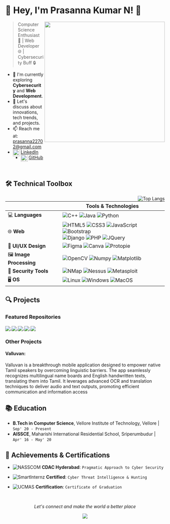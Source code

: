 # 👋 Hey, I'm Prasanna Kumar N! 🚀

<img align='right' src='https://github-readme-stats.vercel.app/api?username=prasannakumar227&show_icons=true&theme=github_dark' width='380"'>

> Computer Science Enthusiast 🚀 | Web Developer 🌐 | Cybersecurity Buff 🔒

- 🔭 I'm currently exploring **Cybersecurity** and **Web Development**.
- 💬 Let's discuss about innovations, tech trends, and projects.
- 📫 Reach me at: [prasanna22702@gmail.com](mailto:prasanna22702@gmail.com)
- [<img align="left" width="22px" src="https://content.linkedin.com/content/dam/me/business/en-us/amp/brand-site/v2/bg/LI-Bug.svg.original.svg" />LinkedIn](https://linkedin.com/in/prasanna-kumar-n)
- [<img align="left" width="22px" src="https://github.githubassets.com/images/modules/logos_page/GitHub-Mark.png" />GitHub](https://github.com/prasannakumar227)

  
<br>

## 🛠 Technical Toolbox 

<img align='right' src="https://github-readme-stats.vercel.app/api/top-langs/?username=prasannakumar227&layout=compact&theme=github_dark" alt="Top Langs">

|                | Tools & Technologies                                                                                                           |
|----------------|--------------------------------------------------------------------------------------------------------------------------------|
| 💻 **Languages**  | ![C++](https://img.shields.io/badge/-C++-00599C?style=flat-square&logo=c) ![Java](https://img.shields.io/badge/-Java-007396?style=flat-square&logo=java) ![Python](https://img.shields.io/badge/-Python-3776AB?style=flat-square&logo=python) |
| 🌐 **Web**        | ![HTML5](https://img.shields.io/badge/-HTML5-E34F26?style=flat-square&logo=html5&logoColor=white) ![CSS3](https://img.shields.io/badge/-CSS3-1572B6?style=flat-square&logo=css3) ![JavaScript](https://img.shields.io/badge/-JavaScript-black?style=flat-square&logo=javascript) ![Bootstrap](https://img.shields.io/badge/-Bootstrap-563D7C?style=flat-square&logo=bootstrap) <br> ![Django](https://img.shields.io/badge/-Django-092E20?style=flat-square&logo=django) ![PHP](https://img.shields.io/badge/-PHP-777BB4?style=flat-square&logo=php) ![JQuery](https://img.shields.io/badge/-JQuery-0769AD?style=flat-square&logo=jquery) |
| 🎨 **UI/UX Design** | ![Figma](https://img.shields.io/badge/-Figma-F24E1E?style=flat-square&logo=figma&logoColor=white) ![Canva](https://img.shields.io/badge/-Canva-00C4CC?style=flat-square&logo=canva) ![Protopie](https://img.shields.io/badge/-ProtoPie-394244?style=flat-square&logo=protopie&logoColor=orange) |
| 🖼️ **Image Processing** | ![OpenCV](https://img.shields.io/badge/-OpenCV-5C3EE8?style=flat-square&logo=opencv) ![Numpy](https://img.shields.io/badge/-Numpy-013243?style=flat-square&logo=numpy) ![Matplotlib](https://img.shields.io/badge/-Matplotlib-013243?style=flat-square&logo=matplotlib)  |
| 🔐 **Security Tools** | ![NMap](https://img.shields.io/badge/-NMap-007ACC?style=flat-square&logo=nmap) ![Nessus](https://img.shields.io/badge/-Nessus-394244?style=flat-square&logo=nessus) ![Metasploit](https://img.shields.io/badge/-Metasploit-394244?style=flat-square&logo=metasploit)  |
| 🖥️ **OS**         | ![Linux](https://img.shields.io/badge/-Linux-FCC624?style=flat-square&logo=linux&logoColor=black) ![Windows](https://img.shields.io/badge/-Windows-0078D6?style=flat-square&logo=windows) ![MacOS](https://img.shields.io/badge/-MacOS-999999?style=flat-square&logo=apple) |

## 🔍 Projects

### Featured Repositories

<a href="https://github.com/prasannakumar227/DoiNk-Shippers">
  <img align="center" src="https://github-readme-stats.vercel.app/api/pin/?username=prasannakumar227&repo=DoiNk-Shippers&theme=github_dark" />
</a>

<a href="https://github.com/prasannakumar227/Ratatouille">
  <img align="center" src="https://github-readme-stats.vercel.app/api/pin/?username=prasannakumar227&repo=Ratatouille&theme=github_dark" />
</a>

<a href="https://github.com/prasannakumar227/SmartBridgeTeam-2.4">
  <img align="center" src="https://github-readme-stats.vercel.app/api/pin/?username=prasannakumar227&repo=SmartBridgeTeam-2.4&theme=github_dark" />
</a>

<a href="https://github.com/prasannakumar227/Weather-Montoring-Station">
  <img align="center" src="https://github-readme-stats.vercel.app/api/pin/?username=prasannakumar227&repo=Weather-Montoring-Station&theme=github_dark" />
</a>

<a href="https://github.com/Mug1225/distributed-video-processing">
  <img align="center" src="https://github-readme-stats.vercel.app/api/pin/?username=Mug1225&repo=distributed-video-processing&theme=github_dark" />
</a>

### Other Projects
#### Valluvan: 
Valluvan is a breakthrough mobile application designed to empower native Tamil speakers by overcoming linguistic barriers. The app seamlessly recognizes multilingual name boards and English handwritten texts, translating them into Tamil. It leverages advanced OCR and translation techniques to deliver audio and text outputs, promoting efficient communication and information access

## 📚 Education
- **B.Tech in Computer Science**, Vellore Institute of Technology, Vellore | `Sep' 20 - Present`
- **AISSCE**, Maharishi International Residential School, Sriperumbudur | `Apr' 16 - May' 20`

## 🌟 Achievements & Certifications

- ![NASSCOM](https://img.shields.io/badge/NASSCOM-Futureskills-green?style=flat-square&logo=nasscom) 
  **CDAC Hyderabad**: `Pragmatic Approach to Cyber Security`
  
- ![SmartInternz](https://img.shields.io/badge/SmartInternz-StackNexus-blue?style=flat-square&logo=smart) 
  **Certified**: `Cyber Threat Intelligence & Hunting`
  
- ![UCMAS](https://img.shields.io/badge/UCMAS-Graduation-orange?style=flat-square&logo=ucmas) 
  **Certification**: `Certificate of Graduation`

<br>
<p align=center>
  <i>Let's connect and make the world a better place</i>
</p>
<p align=center>
  <a href="https://github.com/prasannakumar227"><img src="https://img.shields.io/github/followers/prasannakumar227?label=Follow%20@prasannakumar227&style=social"></a>
</p>
